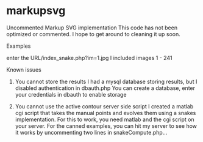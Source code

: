 markupsvg
=========

Uncommented Markup SVG implementation
This code has not been optimized or commented.  I hope to get around to cleaning it up soon.

Examples

enter the URL/index_snake.php?im=1.jpg
I included images 1 - 241


Known issues
1. You cannot store the results 
	I had a mysql database storing results, but I disabled authentication in dbauth.php
	You can create a database, enter your credentials in dbauth to enable storage

2. You cannot use the active contour server side script
	I created a matlab cgi script that takes the manual points and evolves them using
	a snakes implementation.  For this to work, you need matlab and the cgi script on 
	your server.  For the canned examples, you can hit my server to see how it works
	by uncommenting two lines in snakeCompute.php...

